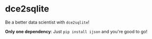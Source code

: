 # dce2sqlite

Be a better data scientist with `dce2sqlite`!

**Only one dependency**: Just `pip install ijson` and you're good to go!
